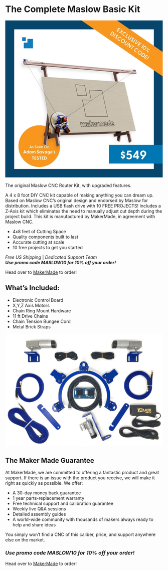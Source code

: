 # The Complete Maslow Basic Kit

![A picture of the original maslow cnc router kit](https://github.com/MaslowCommunityGarden/The-Original-Maslow-CNC/blob/master/Photo_3.PNG)

The original Maslow CNC Router Kit, with upgraded features.

A 4 x 8 foot DIY CNC kit capable of making anything you can dream up. Based on Maslow CNC’s original design and endorsed by Maslow for distribution. Includes a USB flash drive with 10 FREE PROJECTS!
Includes a Z-Axis kit which eliminates the need to manually adjust cut depth during the project build. This kit is manufactured by MakerMade, in agreement with Maslow CNC.

* 4x8 feet of Cutting Space
* Quality components built to last 
* Accurate cutting at scale 
* 10 free projects to get you started

*Free US Shipping* | *Dedicated Support Team*  
***Use promo code MASLOW10 for 10% off your order!***

Head over to [MakerMade](https://makermade.com/collections/all/products/basic-maslow-cnc-kit) to order!

## What’s Included:

* Electronic Control Board
* X,Y,Z Axis Motors
* Chain Ring Mount Hardware
* 11 ft Drive Chains
* Chain Tension Bungee Cord
* Metal Brick Straps


![Maslow Original Kit Contents](https://raw.githubusercontent.com/MaslowCommunityGarden/The-Original-Maslow-CNC/Updates-August-2021/Complete_Kit-_Minus_Hardware-SMALL.png)

## The Maker Made Guarantee

At MakerMade, we are committed to offering a fantastic product and great support. If there is an issue with the product you receive, we will make it right as quickly as possible. We offer:

* A 30-day money back guarantee
* 1 year parts-replacement warranty
* Free technical support and calibration guarantee
* Weekly live Q&A sessions
* Detailed assembly guides
* A world-wide community with thousands of makers always ready to help and share ideas

You simply won’t find a CNC of this caliber, price, and support anywhere else on the market.

### ***Use promo code MASLOW10 for 10% off your order!***

Head over to [MakerMade](https://makermade.com/collections/all/products/basic-maslow-cnc-kit) to order!
